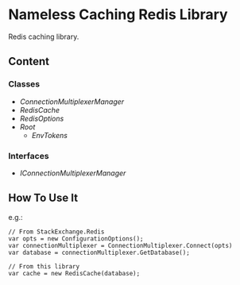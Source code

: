 ﻿# Nameless Caching Redis Library

Redis caching library.

## Content

### Classes
- _ConnectionMultiplexerManager_
- _RedisCache_
- _RedisOptions_
- _Root_
    - _EnvTokens_

### Interfaces
- _IConnectionMultiplexerManager_

## How To Use It

e.g.:

```
// From StackExchange.Redis
var opts = new ConfigurationOptions();
var connectionMultiplexer = ConnectionMultiplexer.Connect(opts)
var database = connectionMultiplexer.GetDatabase();

// From this library
var cache = new RedisCache(database);
```